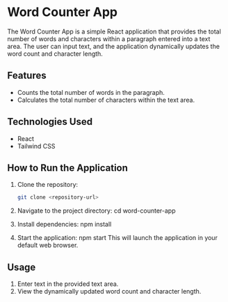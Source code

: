 # Word Counter App

The Word Counter App is a simple React application that provides the total number of words and characters within a paragraph entered into a text area. The user can input text, and the application dynamically updates the word count and character length.

## Features

- Counts the total number of words in the paragraph.
- Calculates the total number of characters within the text area.

## Technologies Used

- React
- Tailwind CSS

## How to Run the Application

1. Clone the repository:

   ```bash
   git clone <repository-url>

2. Navigate to the project directory:
    cd word-counter-app

3. Install dependencies:
    npm install

4. Start the application:
    npm start
    This will launch the application in your default web browser.

## Usage
1. Enter text in the provided text area.
2. View the dynamically updated word count and character length.
